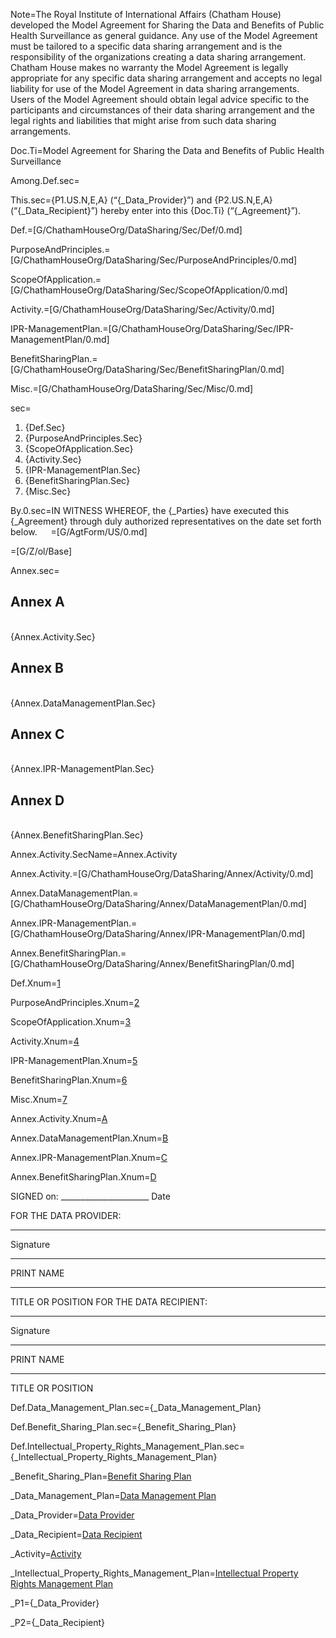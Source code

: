 Note=The Royal Institute of International Affairs (Chatham House) developed the Model Agreement for Sharing the Data and Benefits of Public Health Surveillance as general guidance. Any use of the Model Agreement must be tailored to a specific data sharing arrangement and is the responsibility of the organizations creating a data sharing arrangement.  Chatham House makes no warranty the Model Agreement is legally appropriate for any specific data sharing arrangement and accepts no legal liability for use of the Model Agreement in data sharing arrangements. Users of the Model Agreement should obtain legal advice specific to the participants and circumstances of their data sharing arrangement and the legal rights and liabilities that might arise from such data sharing arrangements. 

Doc.Ti=Model Agreement for Sharing the Data and Benefits of Public Health Surveillance 

Among.Def.sec=</i>

This.sec={P1.US.N,E,A} (“{_Data_Provider}”) and {P2.US.N,E,A}  (“{_Data_Recipient}”) hereby enter into this {Doc.Ti} (“{_Agreement}”).

Def.=[G/ChathamHouseOrg/DataSharing/Sec/Def/0.md]

PurposeAndPrinciples.=[G/ChathamHouseOrg/DataSharing/Sec/PurposeAndPrinciples/0.md]

ScopeOfApplication.=[G/ChathamHouseOrg/DataSharing/Sec/ScopeOfApplication/0.md]

Activity.=[G/ChathamHouseOrg/DataSharing/Sec/Activity/0.md]

IPR-ManagementPlan.=[G/ChathamHouseOrg/DataSharing/Sec/IPR-ManagementPlan/0.md]

BenefitSharingPlan.=[G/ChathamHouseOrg/DataSharing/Sec/BenefitSharingPlan/0.md]

Misc.=[G/ChathamHouseOrg/DataSharing/Sec/Misc/0.md]

sec=<ol class="secs-and"><li>{Def.Sec}<li>{PurposeAndPrinciples.Sec}<li>{ScopeOfApplication.Sec}<li>{Activity.Sec}<li>{IPR-ManagementPlan.Sec}<li>{BenefitSharingPlan.Sec}<li>{Misc.Sec}</ol>

By.0.sec=IN WITNESS WHEREOF, the {_Parties} have executed this {_Agreement} through duly authorized representatives on the date set forth below.
 
=[G/AgtForm/US/0.md]

=[G/Z/ol/Base]

Annex.sec=<h2>Annex A</h2><br>{Annex.Activity.Sec}<br><h2>Annex B</h2><br>{Annex.DataManagementPlan.Sec}<br><h2>Annex C</h2><br>{Annex.IPR-ManagementPlan.Sec}<br><h2>Annex D</h2><br>{Annex.BenefitSharingPlan.Sec}<br>

Annex.Activity.SecName=Annex.Activity

Annex.Activity.=[G/ChathamHouseOrg/DataSharing/Annex/Activity/0.md]

Annex.DataManagementPlan.=[G/ChathamHouseOrg/DataSharing/Annex/DataManagementPlan/0.md]

Annex.IPR-ManagementPlan.=[G/ChathamHouseOrg/DataSharing/Annex/IPR-ManagementPlan/0.md]

Annex.BenefitSharingPlan.=[G/ChathamHouseOrg/DataSharing/Annex/BenefitSharingPlan/0.md]

Def.Xnum=<a href="#Def.Sec" class="xref">1</a>

PurposeAndPrinciples.Xnum=<a href="#PurposeAndPrinciples.Sec" class="xref">2</a>

ScopeOfApplication.Xnum=<a href="#ScopeOfApplication.Sec" class="xref">3</a>

Activity.Xnum=<a href="#Activity.Sec" class="xref">4</a>

IPR-ManagementPlan.Xnum=<a href="#IPR-ManagementPlan.Sec" class="xref">5</a>

BenefitSharingPlan.Xnum=<a href="#BenefitSharingPlan.Sec" class="xref">6</a>

Misc.Xnum=<a href="#Misc.Sec" class="xref">7</a>

Annex.Activity.Xnum=<a href='#Annex.Activity.Sec' class='xref'>A</a>

Annex.DataManagementPlan.Xnum=<a href='#Annex.DataManagementPlan.Sec' class='xref'>B</a>

Annex.IPR-ManagementPlan.Xnum=<a href='#Annex.IPR-ManagementPlan.Sec' class='xref'>C</a>

Annex.BenefitSharingPlan.Xnum=<a href='#Annex.BenefitSharingPlan.Sec' class='xref'>D</a>


SIGNED on: ______________________
                                     Date


FOR THE DATA PROVIDER:


________________________________
Signature


________________________________
PRINT NAME


________________________________
TITLE OR POSITION	FOR THE DATA RECIPIENT:


________________________________
Signature


________________________________
PRINT NAME


________________________________
TITLE OR POSITION
  
Def.Data_Management_Plan.sec={_Data_Management_Plan}
  
Def.Benefit_Sharing_Plan.sec={_Benefit_Sharing_Plan}

Def.Intellectual_Property_Rights_Management_Plan.sec={_Intellectual_Property_Rights_Management_Plan}

_Benefit_Sharing_Plan=<a href='#Def.Benefit_Sharing_Plan.sec' class='definedterm'>Benefit Sharing Plan</a>

_Data_Management_Plan=<a href='#Def.Data_Management_Plan.sec' class='definedterm'>Data Management Plan</a>

_Data_Provider=<a href='#Def.Data_Provider.sec' class='definedterm'>Data Provider</a>

_Data_Recipient=<a href='#Def.Data_Recipient.sec' class='definedterm'>Data Recipient</a>

_Activity=<a href='#Def.Activity.sec' class='definedterm'>Activity</a>

_Intellectual_Property_Rights_Management_Plan=<a href='#Def.Intellectual_Property_Rights_Management_Plan.sec' class='definedterm'>Intellectual Property Rights Management Plan</a>

_P1={_Data_Provider}

_P2={_Data_Recipient}